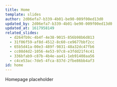 ```yaml
---
title: Home
template: slides
author: 2d06efa7-b339-4b01-be90-009f00ed13d0
updated_by: 2d06efa7-b339-4b01-be90-009f00ed13d0
updated_at: 1617958149
related_slides:
  - d264fb9c-4b4f-4e38-9015-856b98b6d813
  - 31f06f59-af8d-4512-8c60-ce9677bbf2cc
  - 65b5d41a-00e3-489f-9831-48a32dc47fb6
  - cc08d4d2-1056-4e53-97c8-e3fdd21f4c41
  - 336bfab9-c87b-4b4e-aa41-1eb91408aa56
  - c4ce53ac-7de5-4fca-837d-2fbe86bb4af3
id: home
---
```

Homepage placeholder